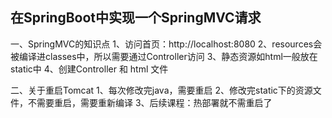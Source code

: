 
## 在SpringBoot中实现一个SpringMVC请求
一、SpringMVC的知识点
	1、访问首页：http://localhost:8080
	2、resources会被编译进classes中，所以需要通过Controller访问
	3、静态资源如html一般放在static中
	4、创建Controller 和 html 文件
	
二、关于重启Tomcat
	1、每次修改完java，需要重启
	2、修改完static下的资源文件，不需要重启，需要重新编译
	3、后续课程：热部署就不需重启了
	
